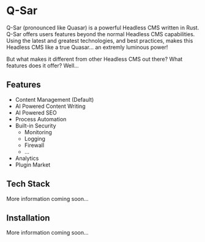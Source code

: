 # Q-Sar

Q-Sar (pronounced like Quasar) is a powerful Headless CMS written in Rust. Q-Sar offers users features beyond the normal Headless CMS capabilities. Using the latest and greatest technologies, and best practices, makes this Headless CMS like a true Quasar... an extremly luminous power!

But what makes it different from other Headless CMS out there? What features does it offer? Well...

## Features

- Content Management (Default)
- AI Powered Content Writing
- AI Powered SEO
- Process Automation
- Built-in Security
    - Monitoring
    - Logging
    - Firewall
    - ...
- Analytics
- Plugin Market

## Tech Stack

More information coming soon...

## Installation

More information coming soon...